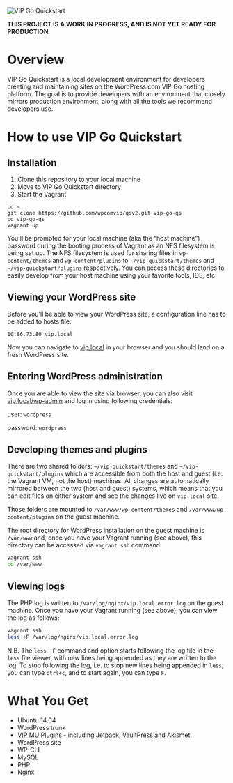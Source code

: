 ![VIP Go Quickstart](http://vip.wordpress.com/wp-content/themes/a8c/wpcomvip3/img/illustrations/developmenttools-03.svg)

**THIS PROJECT IS A WORK IN PROGRESS, AND IS NOT YET READY FOR PRODUCTION**

# Overview

VIP Go Quickstart is a local development environment for developers creating and maintaining sites on the WordPress.com VIP Go hosting platform. The goal is to provide developers with an environment that closely mirrors production environment, along with all the tools we recommend developers use.

# How to use VIP Go Quickstart

## Installation

1. Clone this repository to your local machine
2. Move to VIP Go Quickstart directory
3. Start the Vagrant

```
cd ~
git clone https://github.com/wpcomvip/qsv2.git vip-go-qs
cd vip-go-qs
vagrant up
``` 

You'll be prompted for your local machine (aka the “host machine”) password during the booting process of Vagrant as an NFS filesystem is being set up. The NFS filesystem is used for sharing files in `wp-content/themes` and `wp-content/plugins` to `~/vip-quickstart/themes` and `~/vip-quickstart/plugins` respectively. You can access these directories to easily develop from your host machine using your favorite tools, IDE, etc.

## Viewing your WordPress site

Before you'll be able to view your WordPress site, a configuration line has to be added to hosts file:

```
10.86.73.80 vip.local
```

Now you can navigate to [vip.local](http://vip.local) in your browser and you should land on a fresh WordPress site.

## Entering WordPress administration

Once you are able to view the site via browser, you can also visit [vip.local/wp-admin](http://vip.local/wp-admin) and log in using following credentials:

user: `wordpress`

password: `wordpress`

## Developing themes and plugins

There are two shared folders: `~/vip-quickstart/themes` and `~/vip-quickstart/plugins` which are accessible from both the host and guest (i.e. the Vagrant VM, not the host) machines. All changes are automatically mirrored between the two (host and guest) systems, which means that you can edit files on either system and see the changes live on `vip.local` site.

Those folders are mounted to `/var/www/wp-content/themes` and `/var/www/wp-content/plugins` on the guest machine.

The root directory for WordPress installation on the guest machine is `/var/www` and, once you have your Vagrant running (see above), this directory can be accessed via `vagrant ssh` command:

```bash
vagrant ssh
cd /var/www
```

## Viewing logs

The PHP log is written to `/var/log/nginx/vip.local.error.log` on the guest machine. Once you have your Vagrant running (see above), you can view the log as follows:

```bash
vagrant ssh
less +F /var/log/nginx/vip.local.error.log
```

N.B. The `less +F` command and option starts following the log file in the `less` file viewer, with new lines being appended as they are written to the log. To stop following the log, i.e. to stop new lines being appended in `less`, you can type `ctrl+c`, and to start again, you can type `F`.

# What You Get

* Ubuntu 14.04
* WordPress trunk
* [VIP MU Plugins](https://github.com/Automattic/vip-mu-plugins-public) - including Jetpack, VaultPress and Akismet
* WordPress site
* WP-CLI
* MySQL
* PHP
* Nginx
